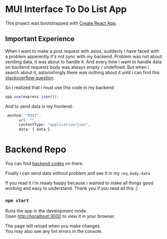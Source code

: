 # MUI Interface To Do List App

This project was bootstrapped with [Create React App](https://github.com/facebook/create-react-app).

## Important Experience

When I want to make a post request with axios, suddenly I have faced with a problem apperently it's not sync with my backend. Problem was not about sending data, it was about to handle it.
And every time i want to handle data on backend requests body was always empty / undefined. But when i search about it, astonishingly there was nothing about it until i can find this [stackoverflow question](https://stackoverflow.com/questions/61627541/how-can-i-receive-the-body-of-an-axios-post-request-with-express-nodejs).

So i realized that i must use this code in my backend:

```javascript
app.use(express.json());
```

And to send data in my frontend:

```javascript
 method: "POST",
      url: "",
      contentType: "application/json",
      data: { data },
```

# Backend Repo

You can find [backend codes](https://github.com/theakhilleus/ToDolist-backend) on there.

Finally i can send data without problem and see it in my `req.body.data`

If you read it i'm reaaly happy because i wanted to make all things good working and easy to understand. Thank you if you read all this :)

### `npm start`

Runs the app in the development mode.\
Open [http://localhost:3000](http://localhost:3000) to view it in your browser.

The page will reload when you make changes.\
You may also see any lint errors in the console.
